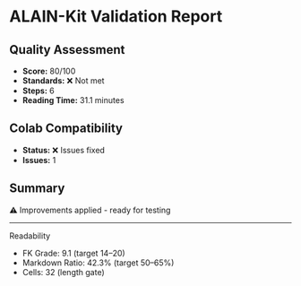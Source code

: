 # ALAIN-Kit Validation Report

## Quality Assessment
- **Score:** 80/100
- **Standards:** ❌ Not met
- **Steps:** 6
- **Reading Time:** 31.1 minutes

## Colab Compatibility
- **Status:** ❌ Issues fixed
- **Issues:** 1

## Summary
⚠️ Improvements applied - ready for testing

---
Readability
- FK Grade: 9.1 (target 14–20)
- Markdown Ratio: 42.3% (target 50–65%)
- Cells: 32 (length gate)
